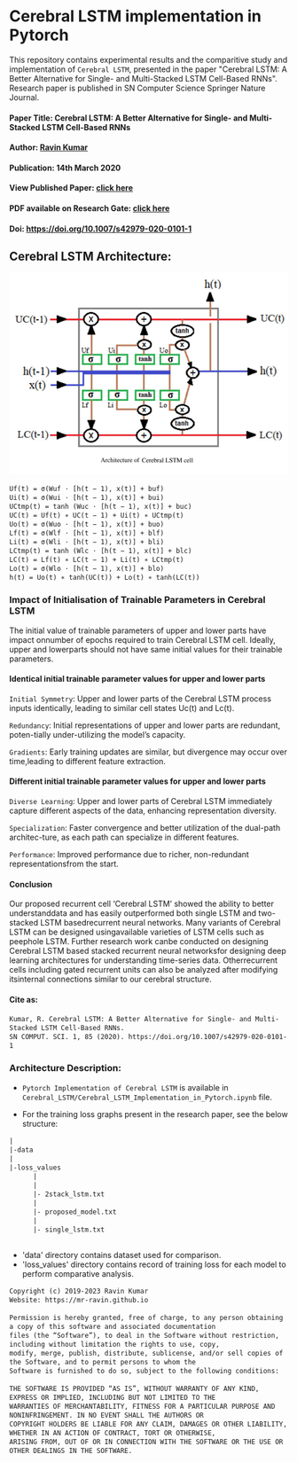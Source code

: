 # Cerebral LSTM implementation in Pytorch
This repository contains experimental results and the comparitive study and implementation of `Cerebral LSTM`, presented in the paper "Cerebral LSTM: A Better Alternative for Single- and Multi-Stacked LSTM Cell-Based RNNs". Research paper is published in SN Computer Science Springer Nature Journal.

#### Paper Title: Cerebral LSTM: A Better Alternative for Single- and Multi-Stacked LSTM Cell-Based RNNs

#### Author: [Ravin Kumar](https://mr-ravin.github.io)

#### Publication: 14th March 2020

#### View Published Paper: [click here](https://link.springer.com/article/10.1007/s42979-020-0101-1)

#### PDF available on Research Gate: [click here](https://www.researchgate.net/publication/340013877_Cerebral_LSTM_A_Better_Alternative_for_Single-_and_Multi-Stacked_LSTM_Cell-Based_RNNs)

#### Doi: https://doi.org/10.1007/s42979-020-0101-1

## Cerebral LSTM Architecture:

![image](https://github.com/mr-ravin/cerebral-rnn-experimental-results/blob/master/CerebralLSTM.png?raw=true)

```
Uf(t) = σ(Wuf ⋅ [h(t − 1), x(t)] + buf)
Ui(t) = σ(Wui ⋅ [h(t − 1), x(t)] + bui)
UCtmp(t) = tanh (Wuc ⋅ [h(t − 1), x(t)] + buc)
UC(t) = Uf(t) ∗ UC(t − 1) + Ui(t) ∗ UCtmp(t)
Uo(t) = σ(Wuo ⋅ [h(t − 1), x(t)] + buo)
Lf(t) = σ(Wlf ⋅ [h(t − 1), x(t)] + blf)
Li(t) = σ(Wli ⋅ [h(t − 1), x(t)] + bli)
LCtmp(t) = tanh (Wlc ⋅ [h(t − 1), x(t)] + blc)
LC(t) = Lf(t) ∗ LC(t − 1) + Li(t) ∗ LCtmp(t)
Lo(t) = σ(Wlo ⋅ [h(t − 1), x(t)] + blo)
h(t) = Uo(t) ∗ tanh(UC(t)) + Lo(t) ∗ tanh(LC(t))
```

### Impact of Initialisation of Trainable Parameters in Cerebral LSTM
The initial value of trainable parameters of upper and lower parts have impact onnumber of epochs required to train Cerebral LSTM cell. Ideally, upper and lowerparts should not have same initial values for their trainable parameters. 

#### Identical initial trainable parameter values for upper and lower parts

  `Initial Symmetry`: Upper and lower parts of the Cerebral LSTM process inputs identically, leading to similar cell states Uc(t) and Lc(t).

  `Redundancy`: Initial representations of upper and lower parts are redundant, poten-tially under-utilizing the model’s capacity.

  `Gradients`: Early training updates are similar, but divergence may occur over time,leading to different feature extraction.

#### Different initial trainable parameter values for upper and lower parts

  `Diverse Learning`: Upper and lower parts of Cerebral LSTM immediately capture different aspects of the data, enhancing representation diversity.

  `Specialization`: Faster convergence and better utilization of the dual-path architec-ture, as each path can specialize in different features.

  `Performance`: Improved performance due to richer, non-redundant representationsfrom the start. 

#### Conclusion
Our proposed recurrent cell ‘Cerebral LSTM’ showed the ability to better understanddata and has easily outperformed both single LSTM and two-stacked LSTM basedrecurrent neural networks. Many variants of Cerebral LSTM can be designed usingavailable varieties of LSTM cells such as peephole LSTM. Further research work canbe conducted on designing Cerebral LSTM based stacked recurrent neural networksfor designing deep learning architectures for understanding time-series data. Otherrecurrent cells including gated recurrent units can also be analyzed after modifying itsinternal connections similar to our cerebral structure.


#### Cite as:
```
Kumar, R. Cerebral LSTM: A Better Alternative for Single- and Multi-Stacked LSTM Cell-Based RNNs. 
SN COMPUT. SCI. 1, 85 (2020). https://doi.org/10.1007/s42979-020-0101-1
```

### Architecture Description:
- `Pytorch Implementation of Cerebral LSTM` is available in `Cerebral_LSTM/Cerebral_LSTM_Implementation_in_Pytorch.ipynb` file.

- For the training loss graphs present in the research paper, see the below structure:
```
|
|-data
|
|-loss_values
      |
      |
      |- 2stack_lstm.txt 
      |
      |- proposed_model.txt
      |
      |- single_lstm.txt
      
```
- 'data' directory contains dataset used for comparison.
- 'loss_values' directory contains record of training loss for each model to perform comparative analysis.

```
Copyright (c) 2019-2023 Ravin Kumar
Website: https://mr-ravin.github.io

Permission is hereby granted, free of charge, to any person obtaining a copy of this software and associated documentation 
files (the “Software”), to deal in the Software without restriction, including without limitation the rights to use, copy, 
modify, merge, publish, distribute, sublicense, and/or sell copies of the Software, and to permit persons to whom the 
Software is furnished to do so, subject to the following conditions:

THE SOFTWARE IS PROVIDED “AS IS”, WITHOUT WARRANTY OF ANY KIND, EXPRESS OR IMPLIED, INCLUDING BUT NOT LIMITED TO THE 
WARRANTIES OF MERCHANTABILITY, FITNESS FOR A PARTICULAR PURPOSE AND NONINFRINGEMENT. IN NO EVENT SHALL THE AUTHORS OR 
COPYRIGHT HOLDERS BE LIABLE FOR ANY CLAIM, DAMAGES OR OTHER LIABILITY, WHETHER IN AN ACTION OF CONTRACT, TORT OR OTHERWISE, 
ARISING FROM, OUT OF OR IN CONNECTION WITH THE SOFTWARE OR THE USE OR OTHER DEALINGS IN THE SOFTWARE.
```
